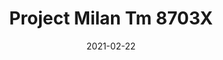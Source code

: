 ---
tags: 
  - "To Market"
  - "Loose Lay LVT"
  - "Acoustx"
title: "Project Milan Tm 8703X"
designer: "To Market"
image_primary: "img/8703%20FLOOR%20copy.jpg"
href: "https://www.tomkt.com/front-row-ballet"
description: "Size%3A%2019.68%22%20X%2039.37%22%A0/%20Wear%20layer%3A%20.5mm%20%2820mil%29%20/%20Edge%3A%20Square%20/%20Thickness%3A%205.0mm%20%3D%A04.0mm%20Vinyl%20Top%20+%201.0mm%20AcoustX%20Sound%20Absorbing%20Backing%20/%20Sq.ft/Ctn%3A%2032.29%A0/%20Installation%3A%20Glue%20Down"
category: "loose-lay-lvt-acoustx"
subtitle: ""
manufacturer: "ToMarket"
slug: "/manufacturers/tomarket/loose-lay-lvt-acoustx/to-market-project-milan-tm-8703-x"
date: "2021-02-22"
---